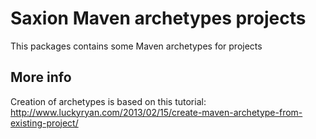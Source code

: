 # Saxion Maven archetypes projects
This packages contains some Maven archetypes for projects

## More info
Creation of archetypes is based on this tutorial: http://www.luckyryan.com/2013/02/15/create-maven-archetype-from-existing-project/

